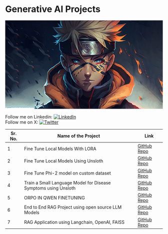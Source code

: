 # Generative AI Projects
![alt text](image.png)

Follow me on Linkedin: [![LinkedIn](https://img.shields.io/badge/LinkedIn-0A66C2?style=for-the-badge&logo=linkedin&logoColor=white)](https://www.linkedin.com/in/nelliparthi-ajith-233803262)\
Follow me on X: [![Twitter](https://img.shields.io/badge/Twitter-1DA1F2?style=for-the-badge&logo=twitter&logoColor=white)](https://x.com/Ajith532542840)

| Sr. No. | Name of the Project      | Link                                      |
| ------- | ----------------------- | ----------------------------------------- |
| 1       | Fine Tune Local Models With LORA     | [GitHub Repo](https://github.com/Ajith-Kumar-Nelliparthi/Fine-Tuning-Local-Models_With-LORA.git) |
| 2       | Fine Tune Local Models Using Unsloth     | [GitHub Repo](https://github.com/Ajith-Kumar-Nelliparthi/Unsloth-FineTuning.git) |
| 3       | Fine Tune Phi-2 model on custom dataset     | [GitHub Repo](https://github.com/Ajith-Kumar-Nelliparthi/Phi-2-FineTuning.git) |
| 4       | Train a Small Language Model for Disease Symptoms using Unsloth     | [GitHub Repo](https://github.com/Ajith-Kumar-Nelliparthi/Train-a-Small-Language-Model-for-Disease-Symptoms-using-Unsloth.git) |
| 5       | ORPO IN QWEN FINETUNING     | [GitHub Repo](https://github.com/Ajith-Kumar-Nelliparthi/ORPO-IN-QWEN-FINETUNING.git) |
| 6       | End to End RAG Project using open source LLM Models     | [GitHub Repo](https://github.com/Ajith-Kumar-Nelliparthi/End-To-End-Advanced-RAG-Project-using-Open-Source-LLM-Models-And-Groq-Inferencing-engine.git) |
| 7       | RAG Application using Langchain, OpenAI, FAISS     | [GitHub Repo](https://github.com/Ajith-Kumar-Nelliparthi/Rag-Application-using-OpenAI-Langchain-FAISS.git)  |


<!-- Add more projects below as you complete them -->